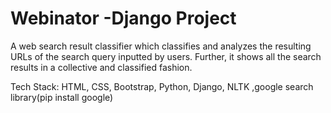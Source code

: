 # Webinator -Django Project
A web search result classifier which classifies and analyzes the resulting URLs of the search query inputted by users. Further, it shows all the search results in a collective and classified fashion.


Tech Stack: HTML, CSS, Bootstrap, Python, Django, NLTK ,google search library(pip install google)
